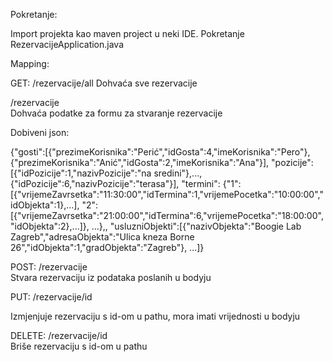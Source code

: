 Pokretanje:

Import projekta kao maven project u neki IDE.
Pokretanje RezervacijeApplication.java


Mapping:

GET:
/rezervacije/all
Dohvaća sve rezervacije

/rezervacije  
Dohvaća podatke za formu za stvaranje rezervacije

Dobiveni json:

{"gosti":[{"prezimeKorisnika":"Perić","idGosta":4,"imeKorisnika":"Pero"},{"prezimeKorisnika":"Anić","idGosta":2,"imeKorisnika":"Ana"}],
"pozicije":[{"idPozicije":1,"nazivPozicije":"na sredini"},...,{"idPozicije":6,"nazivPozicije":"terasa"}],
"termini":
	{"1":[{"vrijemeZavrsetka":"11:30:00","idTermina":1,"vrijemePocetka":"10:00:00","idObjekta":1},...],
	 "2":[{"vrijemeZavrsetka":"21:00:00","idTermina":6,"vrijemePocetka":"18:00:00","idObjekta":2},...]},
	...},,
"usluzniObjekti":[{"nazivObjekta":"Boogie Lab Zagreb","adresaObjekta":"Ulica kneza Borne 26","idObjekta":1,"gradObjekta":"Zagreb"}, ...]}




POST:
/rezervacije  
Stvara rezervaciju iz podataka poslanih u bodyju




PUT:
/rezervacije/id  

Izmjenjuje rezervaciju s id-om u pathu, mora imati vrijednosti u bodyju





DELETE:
/rezervacije/id  
Briše rezervaciju s id-om u pathu
